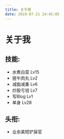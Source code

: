 ```yaml
---
title: 关于我
date: 2019-07-21 14:45:05
---
```


# 关于我

## 技能:
- 水煮白菜 Lv15
- 搓牛肉丸 Lv2
- 减脂减重 Lv6
- 炒股亏钱 Lv7
- 写Blog Lv1
- 单身 Lv28

## 头衔:
- 业余美短铲屎官